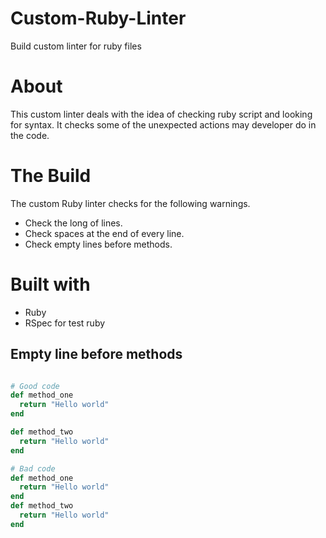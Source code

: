 # Custom-Ruby-Linter

Build custom linter for ruby files

# About

This custom linter deals with the idea of checking ruby script and looking for syntax. It checks some of the unexpected actions may developer do in the code.

# The Build

The custom Ruby linter checks for the following warnings.

- Check the long of lines.
- Check spaces at the end of every line.
- Check empty lines before methods.

# Built with

- Ruby
- RSpec for test ruby

## Empty line before methods

```ruby

# Good code
def method_one
  return "Hello world"
end

def method_two
  return "Hello world"
end

# Bad code
def method_one
  return "Hello world"
end
def method_two
  return "Hello world"
end
```

